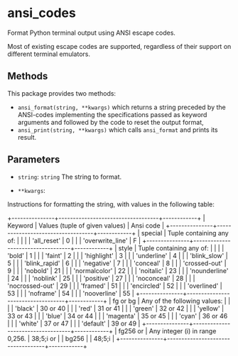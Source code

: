 
ansi_codes
==========

Format Python terminal output using ANSI escape codes.


Most of existing escape codes are supported, regardless of their support on
different terminal emulators.

Methods
-------

This package provides two methods:

- `ansi_format(string, **kwargs)` which returns a string preceded by the
  ANSI-codes implementing the specifications passed as keyword arguments and
  followed by the code to reset the output format,
- `ansi_print(string, **kwargs)` which calls `ansi_format` and prints its
  result.

Parameters
----------

- `string`: `string`
    The string to format.

- `**kwargs`:

Instructions for formatting the string, with values in the following table:

+---------------+-----------------------------------+------------+
| Keyword       | Values (tuple of given values)    | Ansi code  |
+---------------+-----------------------------------+------------+
| special       | Tuple containing any of:          |            |
|               | 'all_reset'                       | 0          |
|               | 'overwrite_line'                  | F          |
+---------------+-----------------------------------+------------+
| style         | Tuple containing any of:          |            |
|               | 'bold'                            | 1          |
|               | 'faint'                           | 2          |
|               | 'highlight'                       | 3          |
|               | 'underline'                       | 4          |
|               | 'blink_slow'                      | 5          |
|               | 'blink_rapid'                     | 6          |
|               | 'negative'                        | 7          |
|               | 'conceal'                         | 8          |
|               | 'crossed-out'                     | 9          |
|               | 'nobold'                          | 21         |
|               | 'normalcolor'                     | 22         |
|               | 'noitalic'                        | 23         |
|               | 'nounderline'                     | 24         |
|               | 'noblink'                         | 25         |
|               | 'positive'                        | 27         |
|               | 'noconceal'                       | 28         |
|               | 'nocrossed-out'                   | 29         |
|               | 'framed'                          | 51         |
|               | 'encircled'                       | 52         |
|               | 'overlined'                       | 53         |
|               | 'noframe'                         | 54         |
|               | 'nooverline'                      | 55         |
+---------------+-----------------------------------+------------+
| fg or bg      | Any of the following values:      |            |
|               | 'black'                           | 30 or 40   |
|               | 'red'                             | 31 or 41   |
|               | 'green'                           | 32 or 42   |
|               | 'yellow'                          | 33 or 43   |
|               | 'blue'                            | 34 or 44   |
|               | 'magenta'                         | 35 or 45   |
|               | 'cyan'                            | 36 or 46   |
|               | 'white'                           | 37 or 47   |
|               | 'default'                         | 39 or 49   |
+---------------+-----------------------------------+------------+
| fg256 or      | Any integer (i) in range 0,256.   | 38;5;i or  |
| bg256         |                                   | 48;5;i     |
+---------------+-----------------------------------+------------+
